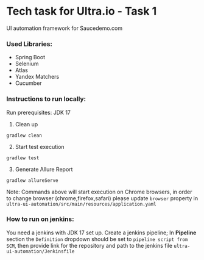 # Tech task for Ultra.io - Task 1

UI automation framework for Saucedemo.com

### Used Libraries: 
- Spring Boot
- Selenium
- Atlas 
- Yandex Matchers
- Cucumber



### Instructions to run locally:
Run prerequisites: JDK 17

1) Clean up

```
gradlew clean
```

2) Start test execution

```
gradlew test
```

3) Generate Allure Report

```
gradlew allureServe
```


Note: Commands above will start execution on Chrome browsers, in order to change browser (chrome,firefox,safari) please update `browser` property in `ultra-ui-automation/src/main/resources/application.yaml`


### How to run on jenkins:
You need a jenkins with JDK 17 set up.
Create a jenkins pipeline; In **Pipeline** section the `Definition` dropdown should be set to `pipeline script from SCM`, then provide link for the repository and path to the jenkins file `ultra-ui-automation/Jenkinsfile`


